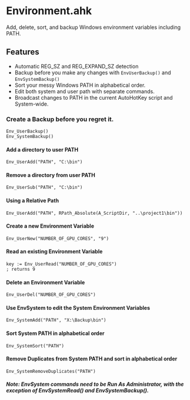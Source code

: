 # Environment.ahk
Add, delete, sort, and backup Windows environment variables including PATH.

## Features

* Automatic REG_SZ and REG_EXPAND_SZ detection
* Backup before you make any changes with `EnvUserBackup()` and `EnvSystemBackup()`
* Sort your messy Windows PATH in alphabetical order.
* Edit both system and user path with separate commands.
* Broadcast changes to PATH in the current AutoHotKey script and System-wide.

### Create a Backup before you regret it.
    Env_UserBackup()
    Env_SystemBackup()

#### Add a directory to user PATH
    Env_UserAdd("PATH", "C:\bin")

#### Remove a directory from user PATH
    Env_UserSub("PATH", "C:\bin")

#### Using a Relative Path
    Env_UserAdd("PATH", RPath_Absolute(A_ScriptDir, "..\project1\bin"))

#### Create a new Environment Variable
    Env_UserNew("NUMBER_OF_GPU_CORES", "9")

#### Read an existing Environment Variable
    key := Env_UserRead("NUMBER_OF_GPU_CORES")
    ; returns 9

#### Delete an Environment Variable
    Env_UserDel("NUMBER_OF_GPU_CORES")

#### Use EnvSystem to edit the System Environment Variables
    Env_SystemAdd("PATH", "X:\Backup\bin")

#### Sort System PATH in alphabetical order
    Env_SystemSort("PATH")

#### Remove Duplicates from System PATH and sort in alphabetical order
    Env_SystemRemoveDuplicates("PATH")

##### Note: EnvSystem commands need to be Run As Administrator, with the exception of EnvSystemRead() and EnvSystemBackup().

